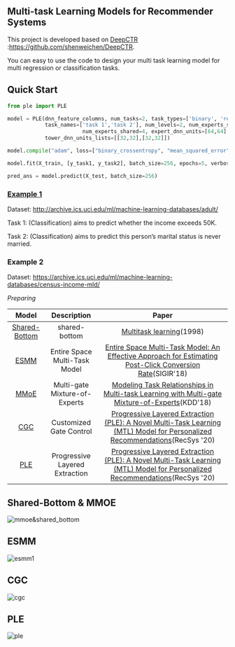 

## Multi-task Learning Models for Recommender Systems

This project is developed based on [DeepCTR](https://github.com/shenweichen/DeepCTR) :https://github.com/shenweichen/DeepCTR.

You can easy to use the code to design your multi task learning model  for multi regression or classification tasks.

## Quick Start

```python
from ple import PLE 

model = PLE(dnn_feature_columns, num_tasks=2, task_types=['binary', 'regression'], 
            task_names=['task 1','task 2'], num_levels=2, num_experts_specific=8, 
						num_experts_shared=4, expert_dnn_units=[64,64], gate_dnn_units=[16,16], 
          	tower_dnn_units_lists=[[32,32],[32,32]])

model.compile("adam", loss=["binary_crossentropy", "mean_squared_error"], metrics=['AUC','mae'])

model.fit(X_train, [y_task1, y_task2], batch_size=256, epochs=5, verbose=2)

pred_ans = model.predict(X_test, batch_size=256)


```



### [Example 1](./example/demo.ipynb)

Dataset: http://archive.ics.uci.edu/ml/machine-learning-databases/adult/

Task 1: (Classification) aims to predict whether the income exceeds 50K.

Task 2: (Classification) aims to predict this person’s marital status is never married.

### Example 2

Dataset: https://archive.ics.uci.edu/ml/machine-learning-databases/census-income-mld/

*Preparing*

|               Model               |          Description           |                            Paper                             |
| :-------------------------------: | :----------------------------: | :----------------------------------------------------------: |
| [Shared-Bottom](shared_bottom.py) |         shared-bottom          | [Multitask learning](http://reports-archive.adm.cs.cmu.edu/anon/1997/CMU-CS-97-203.pdf)(1998) |
|          [ESMM](essm.py)          | Entire Space Multi-Task Model  | [Entire Space Multi-Task Model: An Effective Approach for Estimating Post-Click Conversion Rate](https://arxiv.org/abs/1804.07931)(SIGIR'18) |
|          [MMoE](mmoe.py)          | Multi-gate Mixture-of-Experts  | [Modeling Task Relationships in Multi-task Learning with Multi-gate Mixture-of-Experts](https://dl.acm.org/doi/abs/10.1145/3219819.3220007)(KDD'18) |
|         [CGC](ple_cgc.py)         |    Customized Gate Control     | [Progressive Layered Extraction (PLE): A Novel Multi-Task Learning (MTL) Model for Personalized Recommendations](https://dl.acm.org/doi/10.1145/3383313.3412236)(RecSys '20) |
|           [PLE](ple.py)           | Progressive Layered Extraction | [Progressive Layered Extraction (PLE): A Novel Multi-Task Learning (MTL) Model for Personalized Recommendations](https://dl.acm.org/doi/10.1145/3383313.3412236)(RecSys '20) |



## Shared-Bottom & MMOE



![mmoe&shared_bottom](https://laimc.oss-cn-shanghai.aliyuncs.com/blog/20210712231532.png)





## ESMM

![esmm1](https://laimc.oss-cn-shanghai.aliyuncs.com/blog/20210712231527.png)

##  CGC

![cgc](https://laimc.oss-cn-shanghai.aliyuncs.com/blog/20210712231607.png)

## PLE

![ple](https://laimc.oss-cn-shanghai.aliyuncs.com/blog/20210712231636.png)

